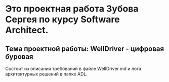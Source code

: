# Это проектная работа Зубова Сергея по курсу Software Architect.

## Тема проектной работы: WellDriver - цифровая буровая

Состоит из описания требований в файле WellDriver.md и лога архитектурных решений в папке ADL.